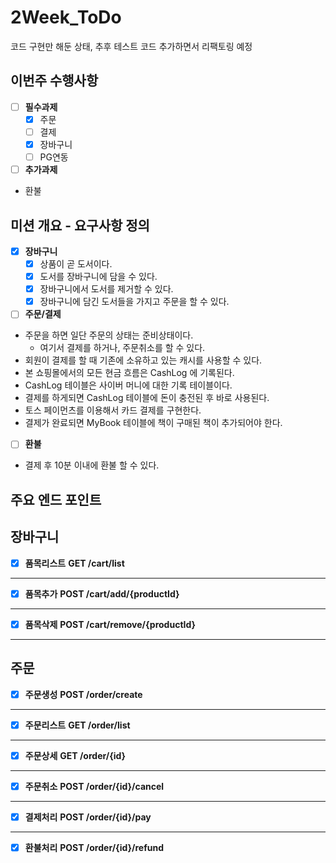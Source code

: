 # 2Week_ToDo         
코드 구현만 해둔 상태, 추후 테스트 코드 추가하면서 리팩토링 예정

## 이번주 수행사항

- [ ]  **필수과제**
    - [x]  주문
    - [ ]  결제
    - [x]  장바구니
    - [ ]  PG연동
- [ ]  **추가과제**
- 환불

## 미션 개요 - 요구사항 정의

- [x]  **장바구니**
    - [x]  상품이 곧 도서이다.
    - [x]  도서를 장바구니에 담을 수 있다.
    - [x]  장바구니에서 도서를 제거할 수 있다.
    - [x]  장바구니에 담긴 도서들을 가지고 주문을 할 수 있다.
- [ ]  **주문/결제**
- 주문을 하면 일단 주문의 상태는 준비상태이다.
    - 여기서 결제를 하거나, 주문취소를 할 수 있다.
- 회원이 결제를 할 때 기존에 소유하고 있는 캐시를 사용할 수 있다.
- 본 쇼핑몰에서의 모든 현금 흐름은 CashLog 에 기록된다.
- CashLog 테이블은 사이버 머니에 대한 기록 테이블이다.
- 결제를 하게되면 CashLog 테이블에 돈이 충전된 후 바로 사용된다.
- 토스 페이먼츠를 이용해서 카드 결제를 구현한다.
- 결제가 완료되면 MyBook 테이블에 책이 구매된 책이 추가되어야 한다.
- [ ]  **환불**
- 결제 후 10분 이내에 환불 할 수 있다.

## 주요 **엔드 포인트**

## **장바구니**

- [x]  **품목리스트**
**GET /cart/list**
---
- [x]  **품목추가**
**POST /cart/add/{productId}**
---
- [x]  **품목삭제**
**POST /cart/remove/{productId}**

---

## **주문**

- [x]  **주문생성**
**POST /order/create**
---
- [x]  **주문리스트**
**GET /order/list**
---
- [x]  **주문상세**
**GET /order/{id}**
---
- [x]  **주문취소**
**POST /order/{id}/cancel**
---
- [x]  **결제처리**
**POST /order/{id}/pay**
---
- [x]  **환불처리**
**POST /order/{id}/refund**
